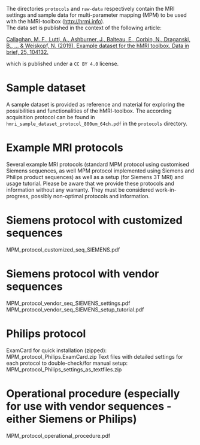 The directories `protocols` and `raw-data` respectively contain the MRI settings and sample data for multi-parameter mapping (MPM) to be used with the hMRI-toolbox (http://hrmi.info).  
The data set is published in the context of the following article:

[Callaghan, M. F., Lutti, A., Ashburner, J., Balteau, E., Corbin, N., Draganski, B., ... & Weiskopf, N. (2019). Example dataset for the hMRI toolbox. Data in brief, 25, 104132.](https://doi.org/10.1016/j.dib.2019.104132)

which is published under a `CC BY 4.0` license.

Sample dataset
==============
A sample dataset is provided as reference and material for exploring the possibilities and functionalities of the hMRI-toolbox. The according acquisition protocol can be found in `hmri_sample_dataset_protocol_800um_64ch.pdf` in the
`protocols` directory.

Example MRI protocols
=====================
Several example MRI protocols (standard MPM protocol using customised Siemens sequences, as well MPM protocol implemented using Siemens and Philips product sequences) as well as a setup (for Siemens 3T MRI) and usage tutorial. Please be aware that we provide these protocols and information without any warranty. They must be considered work-in-progress, possibly non-optimal protocols and information.

# Siemens protocol with customized sequences
MPM_protocol_customized_seq_SIEMENS.pdf

# Siemens protocol with vendor sequences
MPM_protocol_vendor_seq_SIEMENS_settings.pdf
MPM_protocol_vendor_seq_SIEMENS_setup_tutorial.pdf

# Philips protocol
ExamCard for quick installation (zipped): MPM_protocol_Philips.ExamCard.zip
Text files with detailed settings for each protocol to double-check/for manual setup: MPM_protocol_Philips_settings_as_textfiles.zip

# Operational procedure (especially for use with vendor sequences - either Siemens or Philips)
MPM_protocol_operational_procedure.pdf
